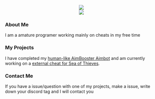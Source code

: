 <div align="center"">
 <img class="img" src="https://github-readme-stats.vercel.app//api?username=MeLikeFish&count_private=true&show_icons=true&theme=github_dark&hide_border=true" /><br>
 <img class="img" src="https://github-readme-stats.vercel.app/api/top-langs/?username=MeLikeFish&layout=compact&theme=github_dark&hide_border=true" /><br>
</div>

### About Me
I am a amature programer working mainly on cheats in my free time  

### My Projects
I have completed my [human-like AimBooster Aimbot](https://github.com/MeLikeFish/Legit-AimBooster-Aimbot) and am currently working on a [external cheat for Sea of Thieves](https://github.com/MeLikeFish/SoT-FishAssistant).  

### Contact Me
If you have a issue/question with one of my projects, make a issue, write down your discord tag and I will contact you

